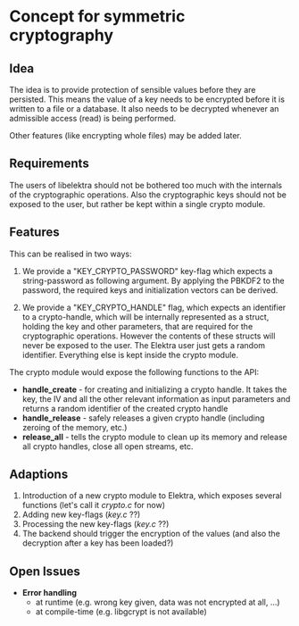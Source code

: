 # Concept for symmetric cryptography

## Idea

The idea is to provide protection of sensible values before they are persisted.
This means the value of a key needs to be encrypted before it is written to a file or a database.
It also needs to be decrypted whenever an admissible access (read) is being performed.

Other features (like encrypting whole files) may be added later.

## Requirements

The users of libelektra should not be bothered too much with the internals of the cryptographic operations.
Also the cryptographic keys should not be exposed to the user, but rather be kept within a single crypto module.

## Features

This can be realised in two ways:

1. We provide a "KEY_CRYPTO_PASSWORD" key-flag which expects a string-password as following argument.
   By applying the PBKDF2 to the password, the required keys and initialization vectors can be derived.
   
2. We provide a "KEY_CRYPTO_HANDLE" flag, which expects an identifier to a crypto-handle, 
   which will be internally represented as a struct, holding the key and other parameters, that are required
   for the cryptographic operations. However the contents of these structs will never be exposed to the user.
   The Elektra user just gets a random identifier. Everything else is kept inside the crypto module.

The crypto module would expose the following functions to the API:
   
- **handle_create** - for creating and initializing a crypto handle. It takes
  the key, the IV and all the other relevant information as input parameters and returns
  a random identifier of the created crypto handle
- **handle_release** - safely releases a given crypto handle (including zeroing of the memory, etc.)
- **release_all** - tells the crypto module to clean up its memory and release all
  crypto handles, close all open streams, etc.
     
## Adaptions

1. Introduction of a new crypto module to Elektra, which exposes several functions
   (let's call it *crypto.c* for now)
2. Adding new key-flags (*key.c* ??)
3. Processing the new key-flags (*key.c* ??)
4. The backend should trigger the encryption of the values (and also the decryption after a key has been loaded?)

## Open Issues

- **Error handling**
	- at runtime (e.g. wrong key given, data was not encrypted at all, ...)
	- at compile-time (e.g. libgcrypt is not available)

